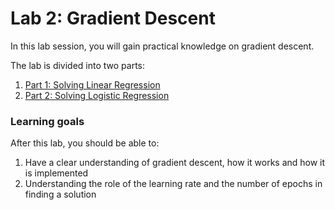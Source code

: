 # Lab 2: Gradient Descent

In this lab session, you will gain practical knowledge on gradient descent.

The lab is divided into two parts:

1. [Part 1: Solving Linear Regression](./lr/lin_reg_solver.ipynb)
2. [Part 2: Solving Logistic Regression](./lr/log_reg_solver.ipynb)


### Learning goals

After this lab, you should be able to:

1. Have a clear understanding of gradient descent, how it works and how it is implemented
2. Understanding the role of the learning rate and the number of epochs in finding a solution
